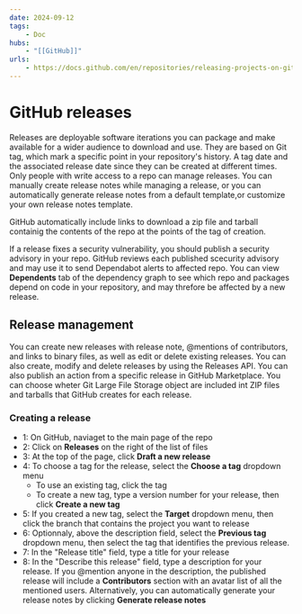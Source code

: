 ```yaml
---
date: 2024-09-12
tags:
    - Doc
hubs:
    - "[[GitHub]]"
urls:
    - https://docs.github.com/en/repositories/releasing-projects-on-github/about-releases
---
```


# GitHub releases 

Releases are deployable software iterations you can package and make available for a wider audience to download and use.
They are based on Git tag, which mark a specific point in your repository's history. A tag date and the associated release date since they can be created at different times.
Only people with write access to a repo can manage releases.
You can manually create release notes while managing a release, or you can automatically generate release notes from a default template,or customize your own release notes template.

GitHub automatically include links to download a zip file and tarball containig the contents of the repo at the points of the tag of creation.

If a release fixes a security vulnerability, you should publish a security advisory in your repo. GitHub reviews each published scecurity advisory and may use it to send Dependabot alerts to affected repo.
You can view **Dependents** tab of the dependency graph to see which repo and packages depend on code in your repository, and may threfore be affected by a new release.

## Release management

You can create new releases with release note, @mentions of contributors, and links to binary files, as well as edit or delete existing releases. You can also create, modify and delete releases by using the Releases API.
You can also publish an action from a specific release in GitHub Marketplace.
You can choose wheter Git Large File Storage object are included int ZIP files and tarballs that GitHub creates for each release.

### Creating a release
- 1: On GitHub, naviaget to the main page of the repo
- 2: Click on **Releases** on the right of the list of files
- 3: At the top of the page, click **Draft a new release** 
- 4: To choose a tag for the release, select the **Choose a tag** dropdown menu
    - To use an existing tag, click the tag
    - To create a new tag, type a  version number for your release, then click **Create a new tag**
- 5: If you created a new tag, select the **Target** dropdown menu, then click the branch that contains the project you want to release
- 6: Optionnaly, above the description field, select the **Previous tag** dropdown menu, then select the tag that identifies the previous release.
- 7: In the "Release title" field, type a title for your release
- 8: In the "Describe this release" field, type a description for your release. If you @mention anyone in the description, the published release will include a **Contributors** section with an avatar list of all the mentioned users. Alternatively, you can automatically generate your release notes by clicking **Generate release notes**
